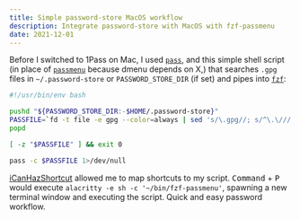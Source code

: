 ```yaml
---
title: Simple password-store MacOS workflow
description: Integrate password-store with MacOS with fzf-passmenu
date: 2021-12-01
---
```


Before I switched to 1Pass on Mac, I used
[`pass`](https://www.passwordstore.org/), and this simple shell script (in place
of [`passmenu`](https://git.zx2c4.com/password-store/tree/contrib/dmenu) because
dmenu depends on X,) that searches `.gpg` files in `~/.password-store` or
`PASSWORD_STORE_DIR` (if set) and pipes into
[`fzf`](https://https://github.com/junegunn/fzf):

```bash
#!/usr/bin/env bash

pushd "${PASSWORD_STORE_DIR:-$HOME/.password-store}"
PASSFILE=`fd -t file -e gpg --color=always | sed 's/\.gpg//; s/^\.\///' | fzf --ansi`
popd

[ -z "$PASSFILE" ] && exit 0

pass -c $PASSFILE 1>/dev/null
```

[iCanHazShortcut](https://github.com/deseven/iCanHazShortcut) allowed me to map
shortcuts to my script. <kbd>Command</kbd> + <kbd>P</kbd> would execute
`alacritty -e sh -c '~/bin/fzf-passmenu'`, spawning a new terminal window and
executing the script. Quick and easy password workflow.

